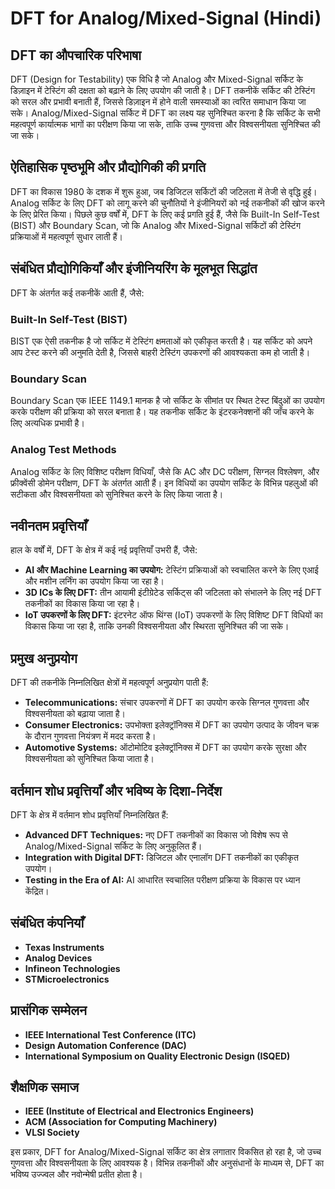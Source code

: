 # DFT for Analog/Mixed-Signal (Hindi)

## DFT का औपचारिक परिभाषा
DFT (Design for Testability) एक विधि है जो Analog और Mixed-Signal सर्किट के डिज़ाइन में टेस्टिंग की दक्षता को बढ़ाने के लिए उपयोग की जाती है। DFT तकनीकें सर्किट की टेस्टिंग को सरल और प्रभावी बनाती हैं, जिससे डिज़ाइन में होने वाली समस्याओं का त्वरित समाधान किया जा सके। Analog/Mixed-Signal सर्किट में DFT का लक्ष्य यह सुनिश्चित करना है कि सर्किट के सभी महत्वपूर्ण कार्यात्मक भागों का परीक्षण किया जा सके, ताकि उच्च गुणवत्ता और विश्वसनीयता सुनिश्चित की जा सके।

## ऐतिहासिक पृष्ठभूमि और प्रौद्योगिकी की प्रगति
DFT का विकास 1980 के दशक में शुरू हुआ, जब डिजिटल सर्किटों की जटिलता में तेजी से वृद्धि हुई। Analog सर्किट के लिए DFT को लागू करने की चुनौतियों ने इंजीनियरों को नई तकनीकों की खोज करने के लिए प्रेरित किया। पिछले कुछ वर्षों में, DFT के लिए कई प्रगति हुई हैं, जैसे कि Built-In Self-Test (BIST) और Boundary Scan, जो कि Analog और Mixed-Signal सर्किटों की टेस्टिंग प्रक्रियाओं में महत्वपूर्ण सुधार लाती हैं।

## संबंधित प्रौद्योगिकियाँ और इंजीनियरिंग के मूलभूत सिद्धांत
DFT के अंतर्गत कई तकनीकें आती हैं, जैसे:

### Built-In Self-Test (BIST)
BIST एक ऐसी तकनीक है जो सर्किट में टेस्टिंग क्षमताओं को एकीकृत करती है। यह सर्किट को अपने आप टेस्ट करने की अनुमति देती है, जिससे बाहरी टेस्टिंग उपकरणों की आवश्यकता कम हो जाती है।

### Boundary Scan
Boundary Scan एक IEEE 1149.1 मानक है जो सर्किट के सीमांत पर स्थित टेस्ट बिंदुओं का उपयोग करके परीक्षण की प्रक्रिया को सरल बनाता है। यह तकनीक सर्किट के इंटरकनेक्शनों की जाँच करने के लिए अत्यधिक प्रभावी है।

### Analog Test Methods
Analog सर्किट के लिए विशिष्ट परीक्षण विधियाँ, जैसे कि AC और DC परीक्षण, सिग्नल विश्लेषण, और फ्रीक्वेंसी डोमेन परीक्षण, DFT के अंतर्गत आती हैं। इन विधियों का उपयोग सर्किट के विभिन्न पहलुओं की सटीकता और विश्वसनीयता को सुनिश्चित करने के लिए किया जाता है।

## नवीनतम प्रवृत्तियाँ
हाल के वर्षों में, DFT के क्षेत्र में कई नई प्रवृत्तियाँ उभरी हैं, जैसे:

- **AI और Machine Learning का उपयोग:** टेस्टिंग प्रक्रियाओं को स्वचालित करने के लिए एआई और मशीन लर्निंग का उपयोग किया जा रहा है।
- **3D ICs के लिए DFT:** तीन आयामी इंटीग्रेटेड सर्किट्स की जटिलता को संभालने के लिए नई DFT तकनीकों का विकास किया जा रहा है।
- **IoT उपकरणों के लिए DFT:** इंटरनेट ऑफ थिंग्स (IoT) उपकरणों के लिए विशिष्ट DFT विधियों का विकास किया जा रहा है, ताकि उनकी विश्वसनीयता और स्थिरता सुनिश्चित की जा सके।

## प्रमुख अनुप्रयोग
DFT की तकनीकें निम्नलिखित क्षेत्रों में महत्वपूर्ण अनुप्रयोग पाती हैं:

- **Telecommunications:** संचार उपकरणों में DFT का उपयोग करके सिग्नल गुणवत्ता और विश्वसनीयता को बढ़ाया जाता है।
- **Consumer Electronics:** उपभोक्ता इलेक्ट्रॉनिक्स में DFT का उपयोग उत्पाद के जीवन चक्र के दौरान गुणवत्ता नियंत्रण में मदद करता है।
- **Automotive Systems:** ऑटोमोटिव इलेक्ट्रॉनिक्स में DFT का उपयोग करके सुरक्षा और विश्वसनीयता को सुनिश्चित किया जाता है।

## वर्तमान शोध प्रवृत्तियाँ और भविष्य के दिशा-निर्देश
DFT के क्षेत्र में वर्तमान शोध प्रवृत्तियाँ निम्नलिखित हैं:

- **Advanced DFT Techniques:** नए DFT तकनीकों का विकास जो विशेष रूप से Analog/Mixed-Signal सर्किट के लिए अनुकूलित हैं।
- **Integration with Digital DFT:** डिजिटल और एनालॉग DFT तकनीकों का एकीकृत उपयोग।
- **Testing in the Era of AI:** AI आधारित स्वचालित परीक्षण प्रक्रिया के विकास पर ध्यान केंद्रित।

## संबंधित कंपनियाँ
- **Texas Instruments**
- **Analog Devices**
- **Infineon Technologies**
- **STMicroelectronics**

## प्रासंगिक सम्मेलन
- **IEEE International Test Conference (ITC)**
- **Design Automation Conference (DAC)**
- **International Symposium on Quality Electronic Design (ISQED)**

## शैक्षणिक समाज
- **IEEE (Institute of Electrical and Electronics Engineers)**
- **ACM (Association for Computing Machinery)**
- **VLSI Society**

इस प्रकार, DFT for Analog/Mixed-Signal सर्किट का क्षेत्र लगातार विकसित हो रहा है, जो उच्च गुणवत्ता और विश्वसनीयता के लिए आवश्यक है। विभिन्न तकनीकों और अनुसंधानों के माध्यम से, DFT का भविष्य उज्ज्वल और नवोन्मेषी प्रतीत होता है।